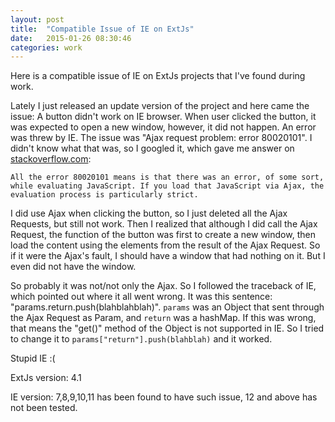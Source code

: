 ```yaml
---
layout: post
title:  "Compatible Issue of IE on ExtJs"
date:   2015-01-26 08:30:46
categories: work
---
```

Here is a compatible issue of IE on ExtJs projects that I've found during work.

Lately I just released an update version of the project and here came the issue: A button didn't work on IE browser. When user clicked the button, it was expected to open a new window, however, it did not happen. An error was threw by IE. The issue was "Ajax request problem: error 80020101". I didn't know what that was, so I googled it, which gave me answer on [stackoverflow.com][source]: 

`All the error 80020101 means is that there was an error, of some sort, while evaluating JavaScript. If you load that JavaScript via Ajax, the evaluation process is particularly strict.`

I did use Ajax when clicking the button, so I just deleted all the Ajax Requests, but still not work. Then I realized that although I did call the Ajax Request, the function of the button was first to create a new window, then load the content using the elements from the result of the Ajax Request. So if it were the Ajax's fault, I should have a window that had nothing on it. But I even did not have the window. 

So probably it was not/not only the Ajax. So I followed the traceback of IE, which pointed out where it all went wrong. It was this sentence: "params.return.push(blahblahblah)". `params` was an Object that sent through the Ajax Request as Param, and `return` was a hashMap. If this was wrong, that means the "get()" method of the Object is not supported in IE. So I tried to change it to `params["return"].push(blahblah)`  and it worked. 

Stupid IE :(

ExtJs version: 4.1

IE version: 7,8,9,10,11 has been found to have such issue, 12 and above has not been tested.

[source]:http://stackoverflow.com/questions/10903989/could-not-complete-the-operation-due-to-error-80020101-ie